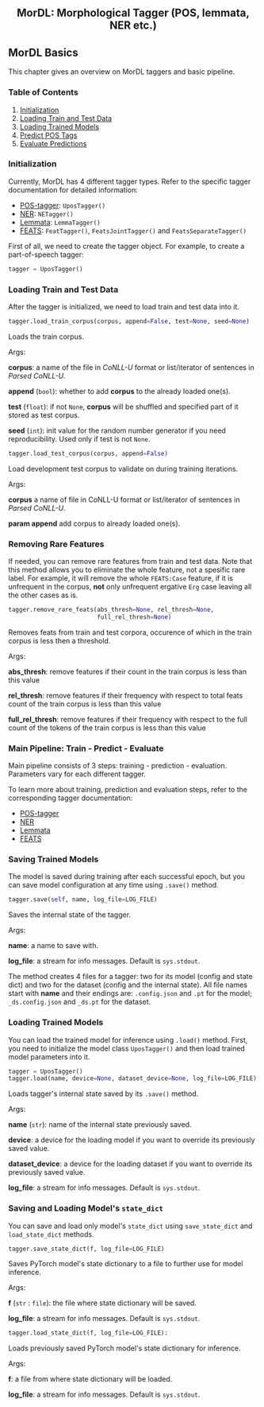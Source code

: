 <h2 align="center">MorDL: Morphological Tagger (POS, lemmata, NER etc.)</h2>

## MorDL Basics

This chapter gives an overview on MorDL taggers and basic pipeline.

### Table of Contents

1. [Initialization](#train)
2. [Loading Train and Test Data](#save)
3. [Loading Trained Models](#load)
4. [Predict POS Tags](#predict)
5. [Evaluate Predictions](#eval)

### Initialization

Currently, MorDL has 4 different tagger types. Refer to the specific tagger
documentation for detailed information:
* [POS-tagger](https://github.com/fostroll/mordl/blob/master/doc/README_POS.md):
`UposTagger()`
* [NER](https://github.com/fostroll/mordl/blob/master/doc/README_NER.md): 
`NETagger()`
* [Lemmata](https://github.com/fostroll/mordl/blob/master/doc/README_LEMMATA.md):
`LemmaTagger()`
* [FEATS](https://github.com/fostroll/mordl/blob/master/doc/README_FEATS.md):
`FeatTagger()`, `FeatsJointTagger()` and `FeatsSeparateTagger()`

First of all, we need to create the tagger object. For example, to create a
part-of-speech tagger:
```python
tagger = UposTagger()
```

### Loading Train and Test Data

After the tagger is initialized, we need to load train and test data into it.

```python
tagger.load_train_corpus(corpus, append=False, test=None, seed=None)
```
Loads the train corpus.

Args:

**corpus**: a name of the file in *CoNLL-U* format or list/iterator of 
sentences in *Parsed CoNLL-U*.

**append** (`bool`): whether to add **corpus** to the already loaded one(s).

**test** (`float`): if not `None`, **corpus** will be shuffled and specified
part of it stored as test corpus.

**seed** (`int`): init value for the random number generator if you need
reproducibility. Used only if test is not `None`.

```python
tagger.load_test_corpus(corpus, append=False)
```
Load development test corpus to validate on during training iterations.

Args:

**corpus** a name of file in CoNLL-U format or list/iterator of sentences in
*Parsed CoNLL-U*.

**param append** add corpus to already loaded one(s).

### Removing Rare Features

If needed, you can remove rare features from train and test data. Note that
this method allows you to eliminate the whole feature, not a spesific rare
label. For example, it will remove the whole `FEATS:Case` feature, if it is
unfrequent in the corpus, **not** only unfrequent ergative `Erg` case leaving
all the other cases as is.
```python
tagger.remove_rare_feats(abs_thresh=None, rel_thresh=None,
                         full_rel_thresh=None)
```
Removes feats from train and test corpora, occurence of which in the train
corpus is less then a threshold.

Args:

**abs_thresh**: remove features if their count in the train corpus is less
than this value

**rel_thresh**: remove features if their frequency with respect to total feats
count of the train corpus is less than this value

**full_rel_thresh**: remove features if their frequency with respect to the
full count of the tokens of the train corpus is less than this value

### Main Pipeline: Train - Predict - Evaluate

Main pipeline consists of 3 steps: training - prediction - evaluation.
Parameters vary for each different tagger.

To learn more about training, prediction and evaluation steps, refer to the
corresponding tagger documentation:

* [POS-tagger](https://github.com/fostroll/mordl/blob/master/doc/README_POS.md)
* [NER](https://github.com/fostroll/mordl/blob/master/doc/README_NER.md)
* [Lemmata](https://github.com/fostroll/mordl/blob/master/doc/README_LEMMATA.md)
* [FEATS](https://github.com/fostroll/mordl/blob/master/doc/README_FEATS.md)

### Saving Trained Models <a name="save"></a>

The model is saved during training after each successful epoch, but you can
save model configuration at any time using `.save()` method.

```python
tagger.save(self, name, log_file=LOG_FILE)
```
Saves the internal state of the tagger.

Args:

**name**: a name to save with.

**log_file**: a stream for info messages. Default is `sys.stdout`.

The method creates 4 files for a tagger: two for its model (config and state
dict) and two for the dataset (config and the internal state). All file names
start with **name** and their endings are: `.config.json` and `.pt` for the
model; `_ds.config.json` and `_ds.pt` for the dataset.

### Loading Trained Models <a name="load"></a>
     
You can load the trained model for inference using `.load()` method. First,
you need to initialize the model class `UposTagger()` and then load trained
model parameters into it.

```python
tagger = UposTagger()
tagger.load(name, device=None, dataset_device=None, log_file=LOG_FILE)
```
Loads tagger's internal state saved by its `.save()` method.

Args:

**name** (`str`): name of the internal state previously saved.

**device**: a device for the loading model if you want to override its
previously saved value.

**dataset_device**: a device for the loading dataset if you want to override
its previously saved value.

**log_file**: a stream for info messages. Default is `sys.stdout`.

### Saving and Loading Model's `state_dict`

You can save and load only model's `state_dict` using `save_state_dict` and
`load_state_dict` methods.

```python
tagger.save_state_dict(f, log_file=LOG_FILE)
```
Saves PyTorch model's state dictionary to a file to further use for model
inference.

Args:

**f** (`str` : `file`): the file where state dictionary will be saved.

**log_file**: a stream for info messages. Default is `sys.stdout`.

```python
tagger.load_state_dict(f, log_file=LOG_FILE):
```
Loads previously saved PyTorch model's state dictionary for inference.

Args:

**f**: a file from where state dictionary will be loaded.

**log_file**: a stream for info messages. Default is `sys.stdout`.